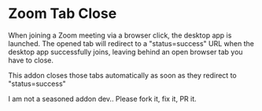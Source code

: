 # Zoom Tab Close

When joining a Zoom meeting via a browser click, the desktop app is launched. The opened tab will redirect to a "status=success" URL when the desktop app successfully joins, leaving behind an open browser tab you have to close.

This addon closes those tabs automatically as soon as they redirect to "status=success"

I am not a seasoned addon dev.. Please fork it, fix it, PR it.